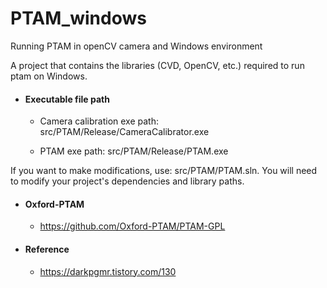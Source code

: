 # PTAM_windows

Running PTAM in openCV camera and Windows environment

A project that contains the libraries (CVD, OpenCV, etc.) required to run ptam on Windows.

- #### Executable file path

  - Camera calibration exe path: src/PTAM/Release/CameraCalibrator.exe

  - PTAM exe path: src/PTAM/Release/PTAM.exe

If you want to make modifications, use: src/PTAM/PTAM.sln. You will need to modify your project's dependencies and library paths.

- #### Oxford-PTAM
  - https://github.com/Oxford-PTAM/PTAM-GPL

- #### Reference
  - https://darkpgmr.tistory.com/130
